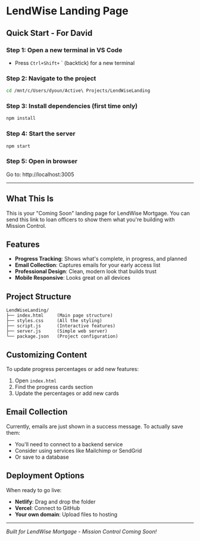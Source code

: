 # LendWise Landing Page

## Quick Start - For David

### Step 1: Open a new terminal in VS Code
- Press `Ctrl+Shift+` ` (backtick) for a new terminal

### Step 2: Navigate to the project
```bash
cd /mnt/c/Users/dyoun/Active\ Projects/LendWiseLanding
```

### Step 3: Install dependencies (first time only)
```bash
npm install
```

### Step 4: Start the server
```bash
npm start
```

### Step 5: Open in browser
Go to: http://localhost:3005

---

## What This Is

This is your "Coming Soon" landing page for LendWise Mortgage. You can send this link to loan officers to show them what you're building with Mission Control.

## Features

- **Progress Tracking**: Shows what's complete, in progress, and planned
- **Email Collection**: Captures emails for your early access list
- **Professional Design**: Clean, modern look that builds trust
- **Mobile Responsive**: Looks great on all devices

## Project Structure

```
LendWiseLanding/
├── index.html     (Main page structure)
├── styles.css     (All the styling)
├── script.js      (Interactive features)
├── server.js      (Simple web server)
└── package.json   (Project configuration)
```

## Customizing Content

To update progress percentages or add new features:
1. Open `index.html`
2. Find the progress cards section
3. Update the percentages or add new cards

## Email Collection

Currently, emails are just shown in a success message. To actually save them:
- You'll need to connect to a backend service
- Consider using services like Mailchimp or SendGrid
- Or save to a database

## Deployment Options

When ready to go live:
- **Netlify**: Drag and drop the folder
- **Vercel**: Connect to GitHub
- **Your own domain**: Upload files to hosting

---

*Built for LendWise Mortgage - Mission Control Coming Soon!*